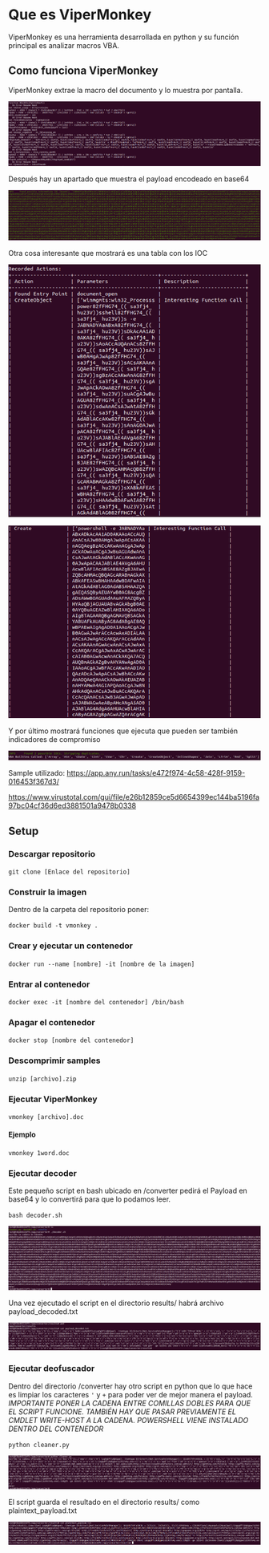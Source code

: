 # Que es ViperMonkey

ViperMonkey es una herramienta desarrollada en python y su función principal es analizar macros VBA.

## Como funciona ViperMonkey

ViperMonkey extrae la macro del documento y lo muestra por pantalla. 

![Macro](/images/macro_payload.png)

Después hay un apartado que muestra el payload encodeado en base64

![Base64](/images/base64_payload.png)

Otra cosa interesante que mostrará es una tabla con los IOC

![IOC1](/images/IOC_table.png)

![IOC2](/images/IOC_table2.png)

Y por último mostrará funciones que ejecuta que pueden ser también indicadores de compromiso

![PossibleIOC](/images/possible_IOC.png)

Sample utilizado: https://app.any.run/tasks/e472f974-4c58-428f-9159-016453f367d3/

https://www.virustotal.com/gui/file/e26b12859ce5d6654399ec144ba5196fa97bc04cf36d6ed3881501a9478b0338

## Setup

### Descargar repositorio

`git clone [Enlace del repositorio]`

### Construir la imagen

Dentro de la carpeta del repositorio poner:

`docker build -t vmonkey .`

### Crear y ejecutar un contenedor

`docker run --name [nombre] -it [nombre de la imagen]`

### Entrar al contenedor

`docker exec -it [nombre del contenedor] /bin/bash`

### Apagar el contenedor 

`docker stop [nombre del contenedor]`

### Descomprimir samples

`unzip [archivo].zip`

### Ejecutar ViperMonkey

`vmonkey [archivo].doc`

#### Ejemplo 

`vmonkey 1word.doc`

### Ejecutar decoder

Este pequeño script en bash ubicado en /converter pedirá el Payload en base64 y lo convertirá para que lo podamos leer.

`bash decoder.sh`

![Script](/images/decoder_script.png)

Una vez ejecutado el script en el directorio results/ habrá archivo payload_decoded.txt

![DecodedScript](/images/decoder_result.png)

### Ejecutar deofuscador

Dentro del directorio /converter hay otro script en python que lo que hace es limpiar los caracteres `'` y `+` para poder ver de mejor manera el payload. *IMPORTANTE PONER LA CADENA ENTRE COMILLAS DOBLES PARA QUE EL SCRIPT FUNCIONE. TAMBIÉN HAY QUE PASAR PREVIAMENTE EL CMDLET WRITE-HOST A LA CADENA. POWERSHELL VIENE INSTALADO DENTRO DEL CONTENEDOR*

`python cleaner.py`

![PythonDeobf](/images/python_script.png)

El script guarda el resultado en el directorio results/ como plaintext_payload.txt

![PlaintextResult](/images/plaintext.png)
